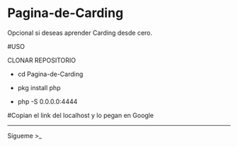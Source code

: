 # Pagina-de-Carding
Opcional si deseas aprender Carding desde cero.

#USO

CLONAR REPOSITORIO

- cd Pagina-de-Carding

- pkg install php

- php -S 0.0.0.0:4444 

#Copian el link del localhost
y lo pegan en Google

*****
Sígueme >_
